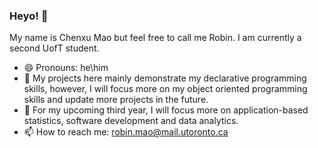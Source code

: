 ### Heyo! 👋

My name is Chenxu Mao but feel free to call me Robin. I am currently a second UofT student.

- 😄 Pronouns: he\him
- 🔭 My projects here mainly demonstrate my declarative programming skills, however, I will focus more on my object oriented programming skills and update more projects in the future. 
- 🌱 For my upcoming third year, I will focus more on application-based statistics, software development and data analytics.
- 📫 How to reach me: robin.mao@mail.utoronto.ca
